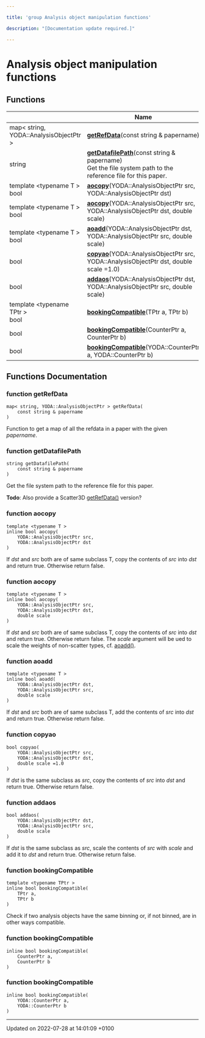 ```yaml
---

title: 'group Analysis object manipulation functions'

description: "[Documentation update required.]"

---
```


# Analysis object manipulation functions



## Functions

|                | Name           |
| -------------- | -------------- |
| map< string, YODA::AnalysisObjectPtr > | **[getRefData](http://example.org/modules/group__aomanip/#function-getrefdata)**(const string & papername) |
| string | **[getDatafilePath](http://example.org/modules/group__aomanip/#function-getdatafilepath)**(const string & papername)<br>Get the file system path to the reference file for this paper.  |
| template <typename T \> <br>bool | **[aocopy](http://example.org/modules/group__aomanip/#function-aocopy)**(YODA::AnalysisObjectPtr src, YODA::AnalysisObjectPtr dst) |
| template <typename T \> <br>bool | **[aocopy](http://example.org/modules/group__aomanip/#function-aocopy)**(YODA::AnalysisObjectPtr src, YODA::AnalysisObjectPtr dst, double scale) |
| template <typename T \> <br>bool | **[aoadd](http://example.org/modules/group__aomanip/#function-aoadd)**(YODA::AnalysisObjectPtr dst, YODA::AnalysisObjectPtr src, double scale) |
| bool | **[copyao](http://example.org/modules/group__aomanip/#function-copyao)**(YODA::AnalysisObjectPtr src, YODA::AnalysisObjectPtr dst, double scale =1.0) |
| bool | **[addaos](http://example.org/modules/group__aomanip/#function-addaos)**(YODA::AnalysisObjectPtr dst, YODA::AnalysisObjectPtr src, double scale) |
| template <typename TPtr \> <br>bool | **[bookingCompatible](http://example.org/modules/group__aomanip/#function-bookingcompatible)**(TPtr a, TPtr b) |
| bool | **[bookingCompatible](http://example.org/modules/group__aomanip/#function-bookingcompatible)**(CounterPtr a, CounterPtr b) |
| bool | **[bookingCompatible](http://example.org/modules/group__aomanip/#function-bookingcompatible)**(YODA::CounterPtr a, YODA::CounterPtr b) |


## Functions Documentation

### function getRefData

```
map< string, YODA::AnalysisObjectPtr > getRefData(
    const string & papername
)
```


Function to get a map of all the refdata in a paper with the given _papername_. 


### function getDatafilePath

```
string getDatafilePath(
    const string & papername
)
```

Get the file system path to the reference file for this paper. 

**Todo**: Also provide a Scatter3D <a href="http://example.org/modules/group__aomanip/#function-getrefdata">getRefData()</a> version? 

### function aocopy

```
template <typename T >
inline bool aocopy(
    YODA::AnalysisObjectPtr src,
    YODA::AnalysisObjectPtr dst
)
```


If _dst_ and _src_ both are of same subclass T, copy the contents of _src_ into _dst_ and return true. Otherwise return false. 


### function aocopy

```
template <typename T >
inline bool aocopy(
    YODA::AnalysisObjectPtr src,
    YODA::AnalysisObjectPtr dst,
    double scale
)
```


If _dst_ and _src_ both are of same subclass T, copy the contents of _src_ into _dst_ and return true. Otherwise return false. The _scale_ argument will be ued to scale the weights of non-scatter types, cf. <a href="http://example.org/modules/group__aomanip/#function-aoadd">aoadd()</a>. 


### function aoadd

```
template <typename T >
inline bool aoadd(
    YODA::AnalysisObjectPtr dst,
    YODA::AnalysisObjectPtr src,
    double scale
)
```


If _dst_ and _src_ both are of same subclass T, add the contents of _src_ into _dst_ and return true. Otherwise return false. 


### function copyao

```
bool copyao(
    YODA::AnalysisObjectPtr src,
    YODA::AnalysisObjectPtr dst,
    double scale =1.0
)
```


If _dst_ is the same subclass as _src_, copy the contents of _src_ into _dst_ and return true. Otherwise return false. 


### function addaos

```
bool addaos(
    YODA::AnalysisObjectPtr dst,
    YODA::AnalysisObjectPtr src,
    double scale
)
```


If _dst_ is the same subclass as _src_, scale the contents of _src_ with _scale_ and add it to _dst_ and return true. Otherwise return false. 


### function bookingCompatible

```
template <typename TPtr >
inline bool bookingCompatible(
    TPtr a,
    TPtr b
)
```


Check if two analysis objects have the same binning or, if not binned, are in other ways compatible. 


### function bookingCompatible

```
inline bool bookingCompatible(
    CounterPtr a,
    CounterPtr b
)
```


### function bookingCompatible

```
inline bool bookingCompatible(
    YODA::CounterPtr a,
    YODA::CounterPtr b
)
```






-------------------------------

Updated on 2022-07-28 at 14:01:09 +0100

